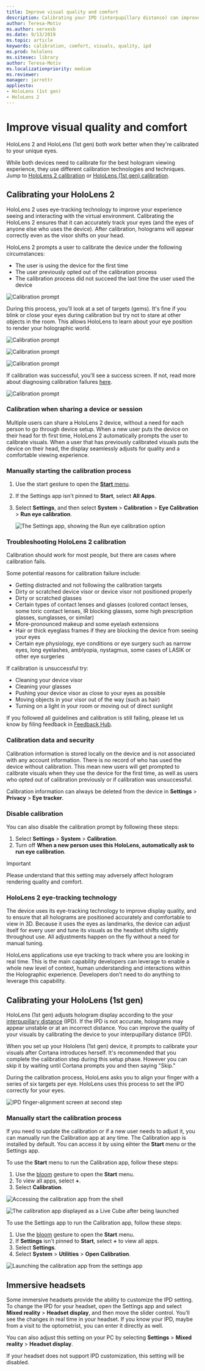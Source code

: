 ```yaml
---
title: Improve visual quality and comfort
description: Calibrating your IPD (interpupillary distance) can improve the quality of your visuals. Both HoloLens and Windows Mixed Reality immersive headsets offer ways to customize IPD.
author: Teresa-Motiv
ms.author: xerxesb
ms.date: 9/13/2019
ms.topic: article
keywords: calibration, comfort, visuals, quality, ipd
ms.prod: hololens
ms.sitesec: library
author: Teresa-Motiv
ms.localizationpriority: medium
ms.reviewer: 
manager: jarrettr
appliesto:
- HoloLens (1st gen)
- HoloLens 2
---
```


# Improve visual quality and comfort

HoloLens 2 and HoloLens (1st gen) both work better when they're calibrated to your unique eyes.

While both devices need to calibrate for the best hologram viewing experience, they use different calibration technologies and techniques.  Jump to [HoloLens 2 calibration](#calibrating-your-hololens-2) or [HoloLens (1st gen) calibration](#calibrating-your-hololens-1st-gen).

## Calibrating your HoloLens 2

HoloLens 2 uses eye-tracking technology to improve your experience seeing and interacting with the virtual environment. Calibrating the HoloLens 2 ensures that it can accurately track your eyes (and the eyes of anyone else who uses the device).  After calibration, holograms will appear correctly even as the visor shifts on your head.

HoloLens 2 prompts a user to calibrate the device under the following circumstances:

- The user is using the device for the first time
- The user previously opted out of the calibration process
- The calibration process did not succeed the last time the user used the device

![Calibration prompt](./images/07-et-adjust-for-your-eyes.png)

During this process, you'll look at a set of targets (gems). It's fine if you blink or close your eyes during calibration but try not to stare at other objects in the room.  This allows HoloLens to learn about your eye position to render your holographic world.

![Calibration prompt](./images/07-et-hold-head-still.png)

![Calibration prompt](./images/08-et-gems.png)

![Calibration prompt](./images/09-et-adjusting.png)

If calibration was successful, you'll see a success screen.  If not, read more about diagnosing calibration failures [here](#troubleshooting-hololens-2-calibration).

![Calibration prompt](./images/10-et-success.png)

### Calibration when sharing a device or session

Multiple users can share a HoloLens 2 device, without a need for each person to go through device setup. When a new user puts the device on their head for th first time, HoloLens 2 automatically prompts the user to calibrate visuals. When a user that has previously calibrated visuals puts the device on their head, the display seamlessly adjusts for quality and a comfortable viewing experience.  

### Manually starting the calibration process

1. Use the start gesture to open the [**Start** menu](hololens2-basic-usage.md#start-gesture).
1. If the Settings app isn't pinned to **Start**, select **All Apps**.
1. Select **Settings**, and then select **System** > **Calibration** > **Eye Calibration** > **Run eye calibration**.

   ![The Settings app, showing the Run eye calibration option](./images/C-Settings.Calibration.png)

### Troubleshooting HoloLens 2 calibration

Calibration should work for most people, but there are cases where calibration fails.
  
Some potential reasons for calibration failure include:

- Getting distracted and not following the calibration targets
- Dirty or scratched device visor or device visor not positioned properly
- Dirty or scratched glasses
- Certain types of contact lenses and glasses (colored contact lenses, some toric contact lenses, IR blocking glasses, some high prescription glasses, sunglasses, or similar)
- More-pronounced makeup and some eyelash extensions
- Hair or thick eyeglass frames if they are blocking the device from seeing your eyes
- Certain eye physiology, eye conditions or eye surgery such as narrow eyes, long eyelashes, amblyopia, nystagmus, some cases of LASIK or other eye surgeries

If calibration is unsuccessful try:

- Cleaning your device visor
- Cleaning your glasses
- Pushing your device visor as close to your eyes as possible
- Moving objects in your visor out of the way (such as hair)
- Turning on a light in your room or moving out of direct sunlight

If you followed all guidelines and calibration is still failing, please let us know by filing feedback in [Feedback Hub](hololens-feedback.md).

### Calibration data and security

Calibration information is stored locally on the device and is not associated with any account information. There is no record of who has used the device without calibration. This mean new users will get prompted to calibrate visuals when they use the device for the first time, as well as users who opted out of calibration previously or if calibration was unsuccessful.

Calibration information can always be deleted from the device in **Settings** > **Privacy** > **Eye tracker**.  

### Disable calibration

You can also disable the calibration prompt by following these steps:

1. Select **Settings** > **System** > **Calibration**.
1. Turn off **When a new person uses this HoloLens, automatically ask to run eye calibration**.

> [!IMPORTANT]
> Please understand that this setting may adversely affect hologram rendering quality and comfort.

### HoloLens 2 eye-tracking technology

The device uses its eye-tracking technology to improve display quality, and to ensure that all holograms are positioned accurately and comfortable to view in 3D. Because it uses the eyes as landmarks, the device can adjust itself for every user and tune its visuals as the headset shifts slightly throughout use.  All adjustments happen on the fly without a need for manual tuning.

HoloLens applications use eye tracking to track where you are looking in real time. This is the main capability developers can leverage to enable a whole new level of context, human understanding and interactions within the Holographic experience. Developers don’t need to do anything to leverage this capability.

## Calibrating your HoloLens (1st gen)

HoloLens (1st gen) adjusts hologram display according to the your [interpupillary distance](https://en.wikipedia.org/wiki/Interpupillary_distance) (IPD). If the IPD is not accurate, holograms may appear unstable or at an incorrect distance. You can improve the quality of your visuals by calibrating the device to your interpupillary distance (IPD).

When you set up your Hololens (1st gen) device, it prompts to calibrate your visuals after Cortana introduces herself. It's recommended that you complete the calibration step during this setup phase. However you can skip it by waiting until Cortana prompts you and then saying "Skip."

During the calibration process, HoloLens asks you to align your finger with a series of six targets per eye. HoloLens uses this process to set the IPD correctly for your eyes.

![IPD finger-alignment screen at second step](./images/ipd-finger-alignment-300px.jpg)

### Manually start the calibration process

If you need to update the calibration or if a new user needs to adjust it, you can manually run the Calibration app at any time. The Calibration app is installed by default. You can access it by using eihter the **Start** menu or the Settings app.

To use the **Start** menu to run the Calibration app, follow these steps:

1. Use the [bloom](hololens1-basic-usage.md) gesture to open the **Start** menu.
1. To view all apps, select **+**.
1. Select **Calibration**.

![Accessing the calibration app from the shell](./images/calibration-shell.png)

![The calibration app displayed as a Live Cube after being launched](./images/calibration-livecube-200px.png)

To use the Settings app to run the Calibration app, follow these steps:

1. Use the [bloom](hololens1-basic-usage.md) gesture to open the **Start** menu.
1. If **Settings** isn't pinned to **Start**, select **+** to view all apps.
1. Select **Settings**.
1. Select **System** > **Utilities** > **Open Calibration**.

![Launching the calibration app from the settings app](./images/calibration-settings-500px.jpg)

## Immersive headsets

Some immersive headsets provide the ability to customize the IPD setting. To change the IPD for your headset, open the Settings app and select **Mixed reality** > **Headset display**, and then move the slider control. You’ll see the changes in real time in your headset. If you know your IPD, maybe from a visit to the optometrist, you can enter it directly as well.

You can also adjust this setting on your PC by selecting **Settings** > **Mixed reality** > **Headset display**.

If your headset does not support IPD customization, this setting will be disabled.
